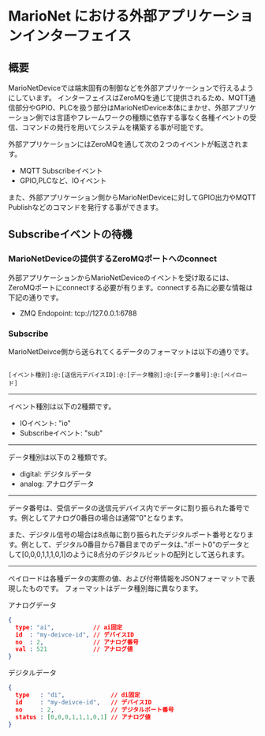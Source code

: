 # MarioNet における外部アプリケーションインターフェイス

## 概要

MarioNetDeviceでは端末固有の制御などを外部アプリケーションで行えるようにしています。
インターフェイスはZeroMQを通じて提供されるため、MQTT通信部分やGPIO、PLCを扱う部分はMarioNetDevice本体にまかせ、外部アプリケーション側では言語やフレームワークの種類に依存する事なく各種イベントの受信、コマンドの発行を用いてシステムを構築する事が可能です。

外部アプリケーションにはZeroMQを通して次の２つのイベントが転送されます。

* MQTT Subscribeイベント
* GPIO,PLCなど、IOイベント

また、外部アプリケーション側からMarioNetDeviceに対してGPIO出力やMQTT Publishなどのコマンドを発行する事ができます。

## Subscribeイベントの待機

### MarioNetDeviceの提供するZeroMQポートへのconnect

外部アプリケーションからMarioNetDeviceのイベントを受け取るには、ZeroMQポートにconnectする必要が有ります。connectする為に必要な情報は下記の通りです。

* ZMQ Endopoint: tcp://127.0.0.1:6788

### Subscribe

MarioNetDeivce側から送られてくるデータのフォーマットは以下の通りです。

<code>
[イベント種別]:@:[送信元デバイスID]:@:[データ種別]:@:[データ番号]:@:[ペイロード]
</code>

**********************************************

イベント種別は以下の2種類です。

* IOイベント: "io"
* Subscribeイベント: "sub"

**********************************************

データ種別は以下の２種類です。

* digital: デジタルデータ
* analog:  アナログデータ

**********************************************

データ番号は、受信データの送信元デバイス内でデータに割り振られた番号です。例としてアナログ0番目の場合は通常"0"となります。

また、デジタル信号の場合は8点毎に割り振られたデジタルポート番号となります。例として、デジタル0番目から7番目までのデータは、”ポート0”のデータとして[0,0,0,1,1,1,0,1]のように8点分のデジタルビットの配列として送られます。

**********************************************

ペイロードは各種データの実際の値、および付帯情報をJSONフォーマットで表現したものです。
フォーマットはデータ種別毎に異なります。

アナログデータ
```json
{
  type: "ai",           // ai固定
  id  : "my-deivce-id", // デバイスID
  no  : 2,              // アナログ番号
  val : 521             // アナログ値
}
```

デジタルデータ
```json
{
  type   : "di",             // di固定
  id     : "my-deivce-id",   // デバイスID
  no     : 2,                // デジタルポート番号
  status : [0,0,0,1,1,1,0,1] // アナログ値
}
```
